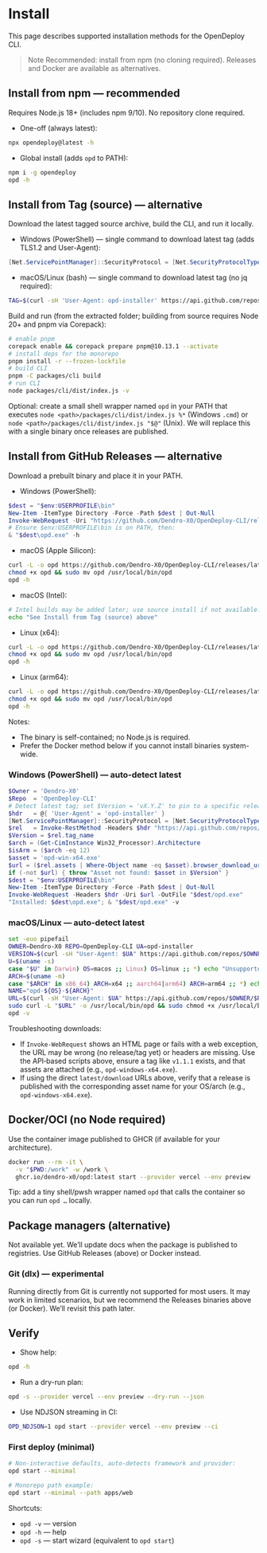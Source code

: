 # Install

This page describes supported installation methods for the OpenDeploy CLI.

> Note
> Recommended: install from npm (no cloning required). Releases and Docker are available as alternatives.

## Install from npm — recommended

Requires Node.js 18+ (includes npm 9/10). No repository clone required.

- One-off (always latest):
```bash
npx opendeploy@latest -h
```

- Global install (adds `opd` to PATH):
```bash
npm i -g opendeploy
opd -h
```

## Install from Tag (source) — alternative

Download the latest tagged source archive, build the CLI, and run it locally.

- Windows (PowerShell) — single command to download latest tag (adds TLS1.2 and User-Agent):
```powershell
[Net.ServicePointManager]::SecurityProtocol = [Net.SecurityProtocolType]::Tls12;$H=@{ 'User-Agent'='opd-installer' };$O='Dendro-X0';$R='OpenDeploy-CLI';$t=Invoke-RestMethod -Headers $H "https://api.github.com/repos/$O/$R/tags?per_page=1";$Tag=if($t){$t[0].name}else{'main'};$Zip="$env:TEMP/opd-$Tag.zip";Invoke-WebRequest -Headers $H -Uri "https://github.com/$O/$R/archive/refs/tags/$Tag.zip" -OutFile $Zip;Expand-Archive -Force $Zip -DestinationPath .;Write-Host "Downloaded $Tag"
```

- macOS/Linux (bash) — single command to download latest tag (no jq required):
```bash
TAG=$(curl -sH 'User-Agent: opd-installer' https://api.github.com/repos/Dendro-X0/OpenDeploy-CLI/tags?per_page=1 | sed -n 's/.*"name"\s*:\s*"\([^"]*\)".*/\1/p' | head -n1); TAG=${TAG:-main}; curl -L "https://github.com/Dendro-X0/OpenDeploy-CLI/archive/refs/tags/$TAG.tar.gz" | tar -xz; echo "Downloaded $TAG"
```

Build and run (from the extracted folder; building from source requires Node 20+ and pnpm via Corepack):
```bash
# enable pnpm
corepack enable && corepack prepare pnpm@10.13.1 --activate
# install deps for the monorepo
pnpm install -r --frozen-lockfile
# build CLI
pnpm -C packages/cli build
# run CLI
node packages/cli/dist/index.js -v
```

Optional: create a small shell wrapper named `opd` in your PATH that executes `node <path>/packages/cli/dist/index.js %*` (Windows `.cmd`) or `node <path>/packages/cli/dist/index.js "$@"` (Unix). We will replace this with a single binary once releases are published.

## Install from GitHub Releases — alternative

Download a prebuilt binary and place it in your PATH.

- Windows (PowerShell):
```powershell
$dest = "$env:USERPROFILE\bin"
New-Item -ItemType Directory -Force -Path $dest | Out-Null
Invoke-WebRequest -Uri "https://github.com/Dendro-X0/OpenDeploy-CLI/releases/latest/download/opd-win-x64.exe" -OutFile "$dest/opd.exe"
# Ensure $env:USERPROFILE\bin is on PATH, then:
& "$dest\opd.exe" -h
```

- macOS (Apple Silicon):
```bash
curl -L -o opd https://github.com/Dendro-X0/OpenDeploy-CLI/releases/latest/download/opd-macos-arm64
chmod +x opd && sudo mv opd /usr/local/bin/opd
opd -h
```

- macOS (Intel):
```bash
# Intel builds may be added later; use source install if not available.
echo "See Install from Tag (source) above"
```

- Linux (x64):
```bash
curl -L -o opd https://github.com/Dendro-X0/OpenDeploy-CLI/releases/latest/download/opd-linux-x64
chmod +x opd && sudo mv opd /usr/local/bin/opd
opd -h
```

- Linux (arm64):
```bash
curl -L -o opd https://github.com/Dendro-X0/OpenDeploy-CLI/releases/latest/download/opd-linux-arm64
chmod +x opd && sudo mv opd /usr/local/bin/opd
opd -h
```

Notes:
- The binary is self-contained; no Node.js is required.
- Prefer the Docker method below if you cannot install binaries system-wide.

### Windows (PowerShell) — auto-detect latest

```powershell
$Owner = 'Dendro-X0'
$Repo  = 'OpenDeploy-CLI'
# Detect latest tag; set $Version = 'vX.Y.Z' to pin to a specific release
$hdr   = @{ 'User-Agent' = 'opd-installer' }
[Net.ServicePointManager]::SecurityProtocol = [Net.SecurityProtocolType]::Tls12
$rel   = Invoke-RestMethod -Headers $hdr "https://api.github.com/repos/$Owner/$Repo/releases/latest"
$Version = $rel.tag_name
$arch = (Get-CimInstance Win32_Processor).Architecture
$isArm = ($arch -eq 12)
$asset = 'opd-win-x64.exe'
$url = ($rel.assets | Where-Object name -eq $asset).browser_download_url
if (-not $url) { throw "Asset not found: $asset in $Version" }
$dest = "$env:USERPROFILE\bin"
New-Item -ItemType Directory -Force -Path $dest | Out-Null
Invoke-WebRequest -Headers $hdr -Uri $url -OutFile "$dest/opd.exe"
"Installed: $dest\opd.exe"; & "$dest/opd.exe" -v
```

### macOS/Linux — auto-detect latest

```bash
set -euo pipefail
OWNER=Dendro-X0 REPO=OpenDeploy-CLI UA=opd-installer
VERSION=$(curl -sH "User-Agent: $UA" https://api.github.com/repos/$OWNER/$REPO/releases/latest | jq -r .tag_name)
U=$(uname -s)
case "$U" in Darwin) OS=macos ;; Linux) OS=linux ;; *) echo "Unsupported OS: $U"; exit 1 ;; esac
ARCH=$(uname -m)
case "$ARCH" in x86_64) ARCH=x64 ;; aarch64|arm64) ARCH=arm64 ;; *) echo "Unsupported arch: $ARCH"; exit 1 ;; esac
NAME="opd-${OS}-${ARCH}"
URL=$(curl -sH "User-Agent: $UA" https://api.github.com/repos/$OWNER/$REPO/releases/tags/$VERSION | jq -r ".assets[] | select(.name==\"$NAME\") | .browser_download_url")
sudo curl -L "$URL" -o /usr/local/bin/opd && sudo chmod +x /usr/local/bin/opd
opd -v
```

Troubleshooting downloads:
- If `Invoke-WebRequest` shows an HTML page or fails with a web exception, the URL may be wrong (no release/tag yet) or headers are missing. Use the API‑based scripts above, ensure a tag like `v1.1.1` exists, and that assets are attached (e.g., `opd-windows-x64.exe`).
 - If using the direct `latest/download` URLs above, verify that a release is published with the corresponding asset name for your OS/arch (e.g., `opd-windows-x64.exe`).

## Docker/OCI (no Node required)

Use the container image published to GHCR (if available for your architecture).

```bash
docker run --rm -it \
  -v "$PWD:/work" -w /work \
  ghcr.io/dendro-x0/opd:latest start --provider vercel --env preview
```

Tip: add a tiny shell/pwsh wrapper named `opd` that calls the container so you can run `opd …` locally.

## Package managers (alternative)

Not available yet. We’ll update docs when the package is published to registries. Use GitHub Releases (above) or Docker instead.

### Git (dlx) — experimental

Running directly from Git is currently not supported for most users. It may work in limited scenarios, but we recommend the Releases binaries above (or Docker). We’ll revisit this path later.

## Verify

- Show help:
```bash
opd -h
```
- Run a dry-run plan:
```bash
opd -s --provider vercel --env preview --dry-run --json
```
- Use NDJSON streaming in CI:
```bash
OPD_NDJSON=1 opd start --provider vercel --env preview --ci
```

### First deploy (minimal)

```bash
# Non-interactive defaults, auto-detects framework and provider:
opd start --minimal

# Monorepo path example:
opd start --minimal --path apps/web
```

Shortcuts:
- `opd -v` — version
- `opd -h` — help
- `opd -s` — start wizard (equivalent to `opd start`)
